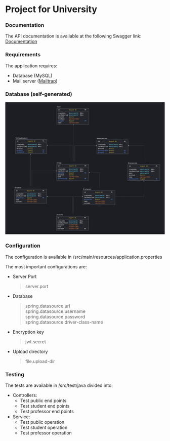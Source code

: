 # Project for University

### Documentation

The API documentation is available at the following Swagger link: [Documentation](https://app.swaggerhub.com/apis/mmedici/University/1.0.0)

### Requirements

The application requires:
* Database (MySQL)
* Mail server ([Mailtrap](https://mailtrap.io))

### Database (self-generated)

![ER Database Diagram](./db_img.png)

### Configuration

The configuration is available in /src/main/resources/application.properties

The most important configurations are:
* Server Port
  >   server.port
* Database
  >   spring.datasource.url \
  spring.datasource.username \
  spring.datasource.password \
  spring.datasource.driver-class-name
* Encryption key
  >   jwt.secret
* Upload directory
  >   file.upload-dir

### Testing

The tests are available in /src/test/java divided into:

* Controllers:
    * Test public end points
    * Test student end points
    * Test professor end points
* Service:
    * Test public operation
    * Test student operation
    * Test professor operation
